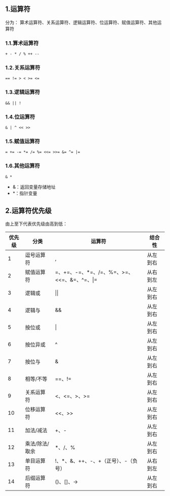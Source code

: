 ## 1.运算符
分为： 算术运算符、关系运算符、逻辑运算符、位运算符、赋值运算符、其他运算符
### 1.1.算术运算符
`+ - * / % ++ --`
### 1.2.关系运算符
`== != > < >= <=`
### 1.3.逻辑运算符
`&& || !`
### 1.4.位运算符
`& | ^ << >>`
### 1.5.赋值运算符
`= += -= *= /= %= <<= >>= &= ^= |=`
### 1.6.其他运算符
`& *`
- &：返回变量存储地址
- *：指针变量

## 2.运算符优先级
由上至下代表优先级由高到低：<br/>

| 优先级 | 分类           | 运算符                                      | 结合性   |
| ------ | -------------- | ------------------------------------------- | -------- |
| 1      | 逗号运算符     | ,                                           | 从左到右 |
| 2      | 赋值运算符     | =、+=、-=、*=、/=、%=、>=、<<=、&=、^=、\|= | 从右到左 |
| 3      | 逻辑或         | \|\|                                        | 从左到右 |
| 4      | 逻辑与         | &&                                          | 从左到右 |
| 5      | 按位或         | \|                                          | 从左到右 |
| 6      | 按位异或       | ^                                           | 从左到右 |
| 7      | 按位与         | &                                           | 从左到右 |
| 8      | 相等/不等      | ==、!=                                      | 从左到右 |
| 9      | 关系运算符     | <、<=、>、>=                                | 从左到右 |
| 10     | 位移运算符     | <<、>>                                      | 从左到右 |
| 11     | 加法/减法      | +、-                                        | 从左到右 |
| 12     | 乘法/除法/取余 | *、/、%                                     | 从左到右 |
| 13     | 单目运算符     | !、*、&、++、-、+（正号）、-（负号）        | 从右到左 |
| 14     | 后缀运算符     | ()、[]、->                                  | 从左到右 |
